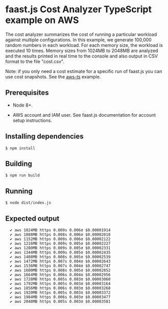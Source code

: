 # faast.js Cost Analyzer TypeScript example on AWS

The cost analyzer summarizes the cost of running a particular workload against multiple configurations. In this example, we generate 100,000 random numbers in each workload. For each memory size, the workload is executed 10 times. Memory sizes from 1024MB to 2048MB are analyzed and the results printed in real time to the console and also output in CSV format to the file "cost.csv".

Note: if you only need a cost estimate for a specific run of faast.js you can use cost snapshots. See the [aws-ts](../aws-ts/README.md) example.

## Prerequisites

-   Node 8+.

-   AWS account and IAM user. See faast.js documentation for account setup instructions.

## Installing dependencies

```shell
$ npm install
```

## Building

```shell
$ npm run build
```

## Running

```shell
$ node dist/index.js
```

## Expected output

```text
  ✔ aws 1024MB https 0.009s 0.006σ $0.00001914
  ✔ aws 1088MB https 0.008s 0.006σ $0.00002018
  ✔ aws 1152MB https 0.009s 0.006σ $0.00002122
  ✔ aws 1216MB https 0.009s 0.005σ $0.00002227
  ✔ aws 1280MB https 0.009s 0.005σ $0.00002331
  ✔ aws 1344MB https 0.009s 0.005σ $0.00002435
  ✔ aws 1408MB https 0.008s 0.005σ $0.00002539
  ✔ aws 1472MB https 0.007s 0.004σ $0.00002643
  ✔ aws 1536MB https 0.007s 0.004σ $0.00002747
  ✔ aws 1600MB https 0.008s 0.005σ $0.00002852
  ✔ aws 1664MB https 0.006s 0.004σ $0.00002956
  ✔ aws 1728MB https 0.005s 0.003σ $0.00003060
  ✔ aws 1792MB https 0.005s 0.003σ $0.00003164
  ✔ aws 1856MB https 0.006s 0.003σ $0.00003268
  ✔ aws 1920MB https 0.005s 0.003σ $0.00003372
  ✔ aws 1984MB https 0.006s 0.003σ $0.00003477
  ✔ aws 2048MB https 0.005s 0.003σ $0.00003581
```
